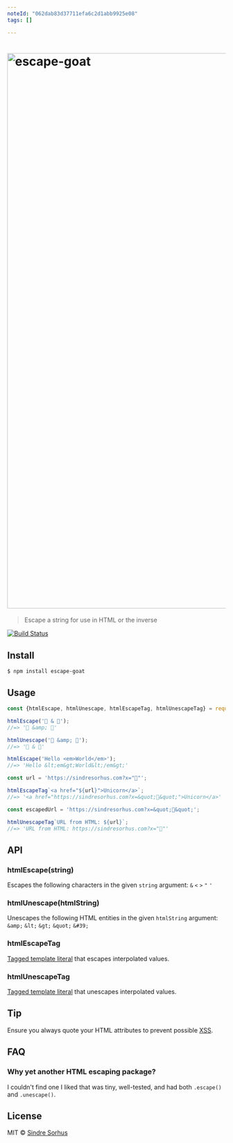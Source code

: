 ```yaml
---
noteId: "062dab83d37711efa6c2d1abb9925e08"
tags: []

---
```


<h1>
	<img src="logo.jpg" width="1280" alt="escape-goat">
</h1>

> Escape a string for use in HTML or the inverse

[![Build Status](https://travis-ci.org/sindresorhus/escape-goat.svg?branch=master)](https://travis-ci.org/sindresorhus/escape-goat)


## Install

```
$ npm install escape-goat
```


## Usage

```js
const {htmlEscape, htmlUnescape, htmlEscapeTag, htmlUnescapeTag} = require('escape-goat');

htmlEscape('🦄 & 🐐');
//=> '🦄 &amp; 🐐'

htmlUnescape('🦄 &amp; 🐐');
//=> '🦄 & 🐐'

htmlEscape('Hello <em>World</em>');
//=> 'Hello &lt;em&gt;World&lt;/em&gt;'

const url = 'https://sindresorhus.com?x="🦄"';

htmlEscapeTag`<a href="${url}">Unicorn</a>`;
//=> '<a href="https://sindresorhus.com?x=&quot;🦄&quot;">Unicorn</a>'

const escapedUrl = 'https://sindresorhus.com?x=&quot;🦄&quot;';

htmlUnescapeTag`URL from HTML: ${url}`;
//=> 'URL from HTML: https://sindresorhus.com?x="🦄"'
```


## API

### htmlEscape(string)

Escapes the following characters in the given `string` argument: `&` `<` `>` `"` `'`

### htmlUnescape(htmlString)

Unescapes the following HTML entities in the given `htmlString` argument: `&amp;` `&lt;` `&gt;` `&quot;` `&#39;`

### htmlEscapeTag

[Tagged template literal](https://developer.mozilla.org/en/docs/Web/JavaScript/Reference/Template_literals#Tagged_template_literals) that escapes interpolated values.

### htmlUnescapeTag

[Tagged template literal](https://developer.mozilla.org/en/docs/Web/JavaScript/Reference/Template_literals#Tagged_template_literals) that unescapes interpolated values.


## Tip

Ensure you always quote your HTML attributes to prevent possible [XSS](https://en.wikipedia.org/wiki/Cross-site_scripting).


## FAQ

### Why yet another HTML escaping package?

I couldn't find one I liked that was tiny, well-tested, and had both `.escape()` and `.unescape()`.


## License

MIT © [Sindre Sorhus](https://sindresorhus.com)
